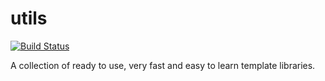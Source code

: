 # utils

[![Build Status](https://travis-ci.org/physycom/utils.svg?branch=master)](https://travis-ci.org/physycom/utils)

A collection of ready to use, very fast and easy to learn template libraries.

